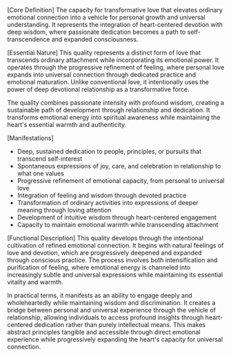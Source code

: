 [Core Definition]
The capacity for transformative love that elevates ordinary emotional connection into a vehicle for personal growth and universal understanding. It represents the integration of heart-centered devotion with deep wisdom, where passionate dedication becomes a path to self-transcendence and expanded consciousness.

[Essential Nature]
This quality represents a distinct form of love that transcends ordinary attachment while incorporating its emotional power. It operates through the progressive refinement of feeling, where personal love expands into universal connection through dedicated practice and emotional maturation. Unlike conventional love, it intentionally uses the power of deep devotional relationship as a transformative force.

The quality combines passionate intensity with profound wisdom, creating a sustainable path of development through relationship and dedication. It transforms emotional energy into spiritual awareness while maintaining the heart's essential warmth and authenticity.

[Manifestations]
- Deep, sustained dedication to people, principles, or pursuits that transcend self-interest
- Spontaneous expressions of joy, care, and celebration in relationship to what one values
- Progressive refinement of emotional capacity, from personal to universal love
- Integration of feeling and wisdom through devoted practice
- Transformation of ordinary activities into expressions of deeper meaning through loving attention
- Development of intuitive wisdom through heart-centered engagement
- Capacity to maintain emotional warmth while transcending attachment

[Functional Description]
This quality develops through the intentional cultivation of refined emotional connection. It begins with natural feelings of love and devotion, which are progressively deepened and expanded through conscious practice. The process involves both intensification and purification of feeling, where emotional energy is channeled into increasingly subtle and universal expressions while maintaining its essential vitality and warmth.

In practical terms, it manifests as an ability to engage deeply and wholeheartedly while maintaining wisdom and discrimination. It creates a bridge between personal and universal experience through the vehicle of relationship, allowing individuals to access profound insights through heart-centered dedication rather than purely intellectual means. This makes abstract principles tangible and accessible through direct emotional experience while progressively expanding the heart's capacity for universal connection.